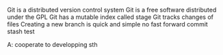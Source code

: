 Git is a distributed version control system
Git is a free software distributed under the GPL
Git has a mutable index called stage
Git tracks changes of files
Creating a new branch is quick and simple
no fast forward commit
stash test

A: cooperate to developping sth



